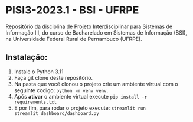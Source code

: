 # PISI3-2023.1 - BSI - UFRPE
Repositório da disciplina de Projeto Interdisciplinar para Sistemas de Informação III, do curso de Bacharelado em Sistemas de Informação (BSI), na Universidade Federal Rural de Pernambuco (UFRPE).

## Instalação:
<ol>
    <li>Instale o Python 3.11</li>
    <li>Faça git clone deste repositório.</li>
    <li>Na pasta que você clonou o projeto crie um ambiente virtual com o seguinte codigo: <code>python -m venv venv</code>.</li>
    <li>Após <b>ativar</b> o ambiente virtual execute <code>pip install -r requirements.txt</code></li>
    <li>E por fim, para rodar o projeto execute: <code>streamlit run streamlit_dashboard/dashboard.py</code></li>
</ol>
